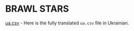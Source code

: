 # BRAWL STARS
[ua.csv](https://github.com/Korovay/MULTiFRUiT/blob/main/ua.csv) - Here is the fully translated ```ua.csv``` file in Ukrainian.
